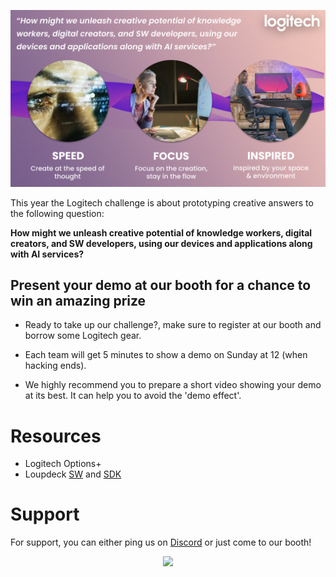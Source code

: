 
![](img/logitech-lauzhack23.png)


This year the Logitech challenge is about prototyping creative answers to the following question:

**How might we unleash creative potential of knowledge workers, digital creators, and SW developers, using our devices and applications along with AI services?**



## Present your demo at our booth for a chance to win an amazing prize
- Ready to take up our challenge?, make sure to register at our booth and borrow some Logitech gear.

- Each team will get 5 minutes to show a demo on Sunday at 12 (when hacking ends).

- We highly recommend you to prepare a short video showing your demo at its best. It can help you to avoid the 'demo effect'.

# Resources
- Logitech Options+ 
- Loupdeck [SW](https://support.loupedeck.com/downloads) and [SDK](https://support.loupedeck.com/getting-started)

# Support

For support, you can either ping us on [Discord](https://discord.com/channels/1079762641309925406/1178706240306696232) or just come to our booth!

<div style="text-align:center">
    <a href="https://www.logitech.com"><img src="img/logitech.png"></a>
</div>
